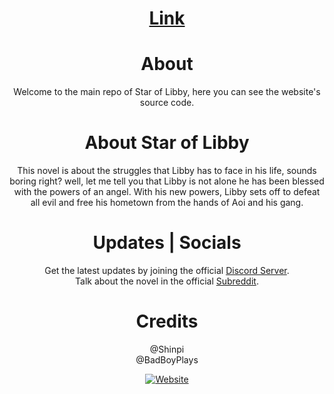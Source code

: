 <div align="center">
<h1><a href="https://novels-production.up.railway.app/home" target="_blank">Link</a><h1>
  <h1>About</h1>
  <p>Welcome to the main repo of Star of Libby, here you can see the website's source code.</p>
  <h1>About Star of Libby</h1>
  <p>
  This novel is about the struggles that Libby has to face in his life, sounds boring right? well, let me tell you that Libby is not alone he has been blessed with the powers of an angel. With his new powers, Libby sets off to defeat all evil and free his hometown from the hands of Aoi and his gang.
  </p>
  <h1>Updates | Socials</h1>
  <p>
  Get the latest updates by joining the official <a href="https://discord.gg/j3YamACwPu" target="_blank">Discord Server</a>.
  </br>
  Talk about the novel in the official <a href="https://www.reddit.com/r/StarOfLibby/comments/yy0bck/official_website/" target="_blank">Subreddit</a>.
  </p>
  <h1>Credits</h1>
  <p>
  @Shinpi
  </br>
  @BadBoyPlays
  </p>

  <p>
    <a href="https://discord.gg/j3YamACwPu">
      <img class="discord server" title="Website" src="https://shinpitekita.repl.co/api/circle?url=https://cdn.discordapp.com/avatars/870413726711435297/9b87fb18882d84c79140be8bc15d3256.png">
    </a>
  </p>
